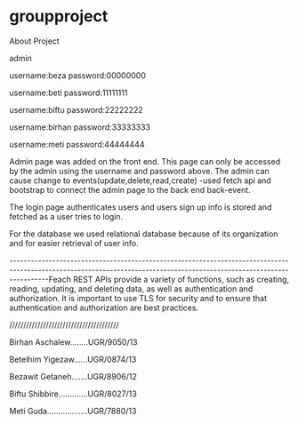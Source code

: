 

# groupproject

        

About Project


admin 


username:beza password:00000000


username:beti password:11111111


username:biftu password:22222222


username:birhan password:33333333


username:meti password:44444444



Admin page was added on the front end. This page can only be accessed by the admin using the username and password above.
The admin can cause change to events(update,delete,read,create) 
-used fetch api and bootstrap to connect the admin page to the back end back-event. 

The login page authenticates users and users sign up info is stored and fetched as a user tries to login.

For the database we used relational database because of its organization and for easier retrieval of user info.







-----------------------------------------------------------------------------------------------------------------------------------------------------------------------Feach
REST APIs provide a variety of functions, such as creating, reading, updating, and deleting data, as well as authentication and authorization. It is important to use TLS for security and to ensure that authentication and authorization are best practices.






///////////////////////////////////////


Birhan Aschalew........UGR/9050/13




Betelhim Yigezaw......UGR/0874/13



Bezawit Getaneh.......UGR/8906/12



Biftu Shibbire.............UGR/8027/13






Meti Guda..................UGR/7880/13      
